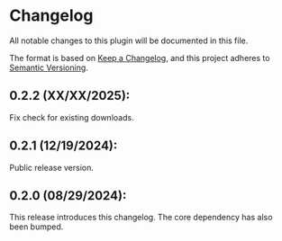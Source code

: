 # Changelog

All notable changes to this plugin will be documented in this file.

The format is based on [Keep a Changelog](https://keepachangelog.com/en/1.0.0/),
and this project adheres to [Semantic Versioning](https://semver.org/spec/v2.0.0.html).

## 0.2.2 (XX/XX/2025):
Fix check for existing downloads.

## 0.2.1 (12/19/2024):
Public release version.

## 0.2.0 (08/29/2024):
This release introduces this changelog. The core dependency has also been bumped.
